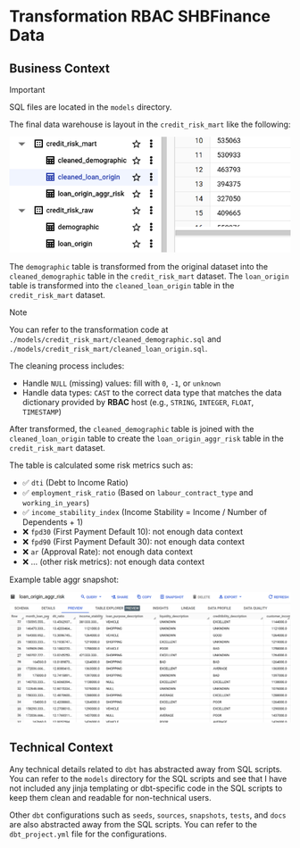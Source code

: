 # Transformation RBAC SHBFinance Data

## Business Context

> [!IMPORTANT]
> SQL files are located in the `models` directory.

The final data warehouse is layout in the `credit_risk_mart` like the following:

![bigquery](./misc/bigquery.png)

The `demographic` table is transformed from the original dataset into the `cleaned_demographic` table in the `credit_risk_mart` dataset. The `loan_origin` table is transformed into the `cleaned_loan_origin` table in the `credit_risk_mart` dataset.

> [!NOTE]
> You can refer to the transformation code at `./models/credit_risk_mart/cleaned_demographic.sql` and `./models/credit_risk_mart/cleaned_loan_origin.sql`.

The cleaning process includes:
- Handle `NULL` (missing) values: fill with `0`, `-1`, or `unknown`
- Handle data types: `CAST` to the correct data type that matches the data dictionary provided by **RBAC** host (e.g., `STRING`, `INTEGER`, `FLOAT`, `TIMESTAMP`)

After transformed, the `cleaned_demographic` table is joined with the `cleaned_loan_origin` table to create the `loan_origin_aggr_risk` table in the `credit_risk_mart` dataset.

The table is calculated some risk metrics such as:

- ✅ `dti` (Debt to Income Ratio)
- ✅ `employment_risk_ratio` (Based on `labour_contract_type` and `working_in_years`)
- ✅ `income_stability_index` (Income Stability = Income / Number of Dependents + 1)
- ❌ `fpd30` (First Payment Default 10): not enough data context
- ❌ `fpd90` (First Payment Default 30): not enough data context
- ❌ `ar` (Approval Rate): not enough data context
- ❌ ... (other risk metrics): not enough data context

Example table aggr snapshot:

![bigquery](./misc/risk_aggr.png)

## Technical Context

Any technical details related to `dbt` has abstracted away from SQL scripts. You can refer to the `models` directory for the SQL scripts and see that I have not included any jinja templating or dbt-specific code in the SQL scripts to keep them clean and readable for non-technical users.

Other `dbt` configurations such as `seeds`, `sources`, `snapshots`, `tests`, and `docs` are also abstracted away from the SQL scripts. You can refer to the `dbt_project.yml` file for the configurations.